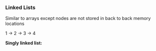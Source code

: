 ### Linked Lists

Similar to arrays except nodes are not stored in back to back memory locations

1 -> 2 -> 3 -> 4

**Singly linked list:**
